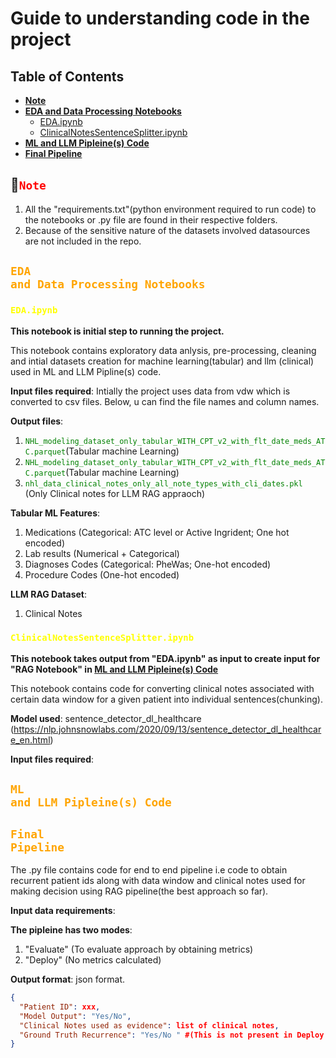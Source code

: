<h1>Guide to understanding code in the project</h1>

<h2> Table of Contents </h2>

- [**Note**](#note)
- [**EDA and Data Processing Notebooks**](#eda-and-data-processing-notebooks)
  - [EDA.ipynb](#edaipynb)
  - [ClinicalNotesSentenceSplitter.ipynb](#clinicalnotessentencesplitteripynb)
- [**ML and LLM Pipleine(s) Code**](#ml-and-llm-pipleines-code)
- [**Final Pipeline**](#final-pipeline)




## 🔴<code style="color : red">**Note**</code>
1. All the "requirements.txt"(python environment required to run code) to the notebooks or .py file are found in their respective folders.
2. Because of the sensitive nature of the datasets involved datasources are not included in the repo.

## <code style="color : Orange">**EDA and Data Processing Notebooks**</code> 

### <code style="color : Yellow">EDA.ipynb</code>

**This notebook is initial step to running the project.**

This notebook contains exploratory data anlysis, pre-processing, cleaning and intial datasets creation for machine learning(tabular) and llm (clinical) used in ML and LLM Pipline(s) code.


 

**Input files required**:
Intially the project uses data from vdw which is converted to csv files. Below, u can find the file names and column names.



**Output files**:
1. <code style="color : Green">NHL_modeling_dataset_only_tabular_WITH_CPT_v2_with_flt_date_meds_ATC.parquet</code>(Tabular machine Learning)
2. <code style="color : Green">NHL_modeling_dataset_only_tabular_WITH_CPT_v2_with_flt_date_meds_ATC.parquet</code>(Tabular machine Learning)
3. <code style="color : Green">nhl_data_clinical_notes_only_all_note_types_with_cli_dates.pkl</code> (Only Clinical notes for LLM RAG appraoch)

**Tabular ML Features**:
1. Medications (Categorical: ATC level or Active Ingrident; One hot encoded)
2. Lab results (Numerical + Categorical)
3. Diagnoses Codes (Categorical: PheWas; One-hot encoded)
4. Procedure Codes (One-hot encoded)

**LLM RAG Dataset**:
1. Clinical Notes


### <code style="color : Yellow">ClinicalNotesSentenceSplitter.ipynb</code>

**This notebook takes output from "EDA.ipynb" as input to create input for "RAG Notebook" in [ML and LLM Pipleine(s) Code](#ml-and-llm-pipleines-code)**

This notebook contains code for converting clinical notes associated with certain data window for a given patient into individual sentences(chunking).

**Model used**: sentence_detector_dl_healthcare (https://nlp.johnsnowlabs.com/2020/09/13/sentence_detector_dl_healthcare_en.html)

**Input files required**:



## <code style="color : Orange">**ML and LLM Pipleine(s) Code**</code>



## <code style="color : Orange">**Final Pipeline**</code>

The .py file contains code for end to end pipeline i.e code to obtain recurrent patient ids along with data window and clinical notes used for making decision using RAG pipeline(the best approach so far).

**Input data requirements**:

**The pipleine has two modes**:
1. "Evaluate" (To evaluate approach by obtaining metrics) 
2. "Deploy" (No metrics calculated)


**Output format**: json format.
```json
{
  "Patient ID": xxx,
  "Model Output": "Yes/No",
  "Clinical Notes used as evidence": list of clinical notes,
  "Ground Truth Recurrence": "Yes/No " #(This is not present in Deploy mode)
}
```


